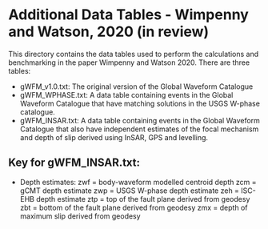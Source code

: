 # Additional Data Tables - Wimpenny and Watson, 2020 (in review)

This directory contains the data tables used to perform the
calculations and benchmarking in the paper Wimpenny and Watson
2020. There are three tables:

- gWFM_v1.0.txt: The original version of the Global Waveform Catalogue
- gWFM_WPHASE.txt: A data table containing events in the Global Waveform Catalogue
  that have matching solutions in the USGS W-phase catalogue.
- gWFM_INSAR.txt: A data table containing events in the Global Waveform Catalogue
  that also have independent estimates of the focal mechanism and depth of slip
  derived using InSAR, GPS and levelling.

## Key for gWFM_INSAR.txt:

- Depth estimates:
  zwf = body-waveform modelled centroid depth
  zcm = gCMT depth estimate
  zwp = USGS W-phase depth estimate
  zeh = ISC-EHB depth estimate
  ztp = top of the fault plane derived from geodesy
  zbt = bottom of the fault plane derived from geodesy
  zmx = depth of maximum slip derived from geodesy
